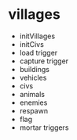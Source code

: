 # villages
* initVillages
* initCivs
* load trigger
* capture trigger
* buildings
* vehicles
* civs
* animals
* enemies
* respawn 
* flag
* mortar triggers